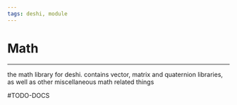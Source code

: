 ```yaml
---
tags: deshi, module
---
```

# Math
---
the math library for deshi. contains vector, matrix and quaternion libraries, as well as other miscellaneous math related things

#TODO-DOCS